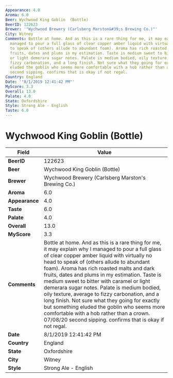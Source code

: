 ```yaml
---
Appearance: 4.0
Aroma: 6.0
Beer: Wychwood King Goblin  (Bottle)
BeerID: 122623
Brewer: '"Wychwood Brewery (Carlsberg Marston&#39;s Brewing Co.)"'
City: Witney
Comments: Bottle at home. And as this is a rare thing for me, it may explain why I
  managed to pour a full glass of clear copper amber liquid with virtually no head
  to speak of (others allude to abundant foam). Aroma has rich roasted malts and dark
  fruits, dates and plums in my estimation. Taste is medium sweet to bitter with caramel
  or light demerara sugar notes. Palate is medium bodied, oily texture, average to
  fizzy carbonation, and a long finish. Not sure what they going for exactly but something
  eluded the goblin who seems more comfortable with a hob rather than a crown. 07/08/20
  second sipping. confirms that is okay if not regal.
Country: England
Date: '"8/1/2019 12:41:42 PM"'
MyScore: 3.3
Overall: 13.0
Palate: 4.0
State: Oxfordshire
Style: Strong Ale - English
Taste: 6.0
---
```


# Wychwood King Goblin  (Bottle)

| Field         | Value |
|---------------|-------|
| **BeerID** | 122623 |
| **Beer** | Wychwood King Goblin  (Bottle) |
| **Brewer** | Wychwood Brewery (Carlsberg Marston&#39;s Brewing Co.) |
| **Aroma** | 6.0 |
| **Appearance** | 4.0 |
| **Taste** | 6.0 |
| **Palate** | 4.0 |
| **Overall** | 13.0 |
| **MyScore** | 3.3 |
| **Comments** | Bottle at home. And as this is a rare thing for me, it may explain why I managed to pour a full glass of clear copper amber liquid with virtually no head to speak of (others allude to abundant foam). Aroma has rich roasted malts and dark fruits, dates and plums in my estimation. Taste is medium sweet to bitter with caramel or light demerara sugar notes. Palate is medium bodied, oily texture, average to fizzy carbonation, and a long finish. Not sure what they going for exactly but something eluded the goblin who seems more comfortable with a hob rather than a crown. 07/08/20 second sipping. confirms that is okay if not regal. |
| **Date** | 8/1/2019 12:41:42 PM |
| **Country** | England |
| **State** | Oxfordshire |
| **City** | Witney |
| **Style** | Strong Ale - English |
